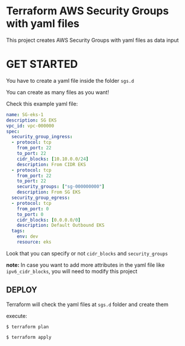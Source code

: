 Terraform AWS Security Groups with yaml files
======================================

This project creates AWS Security Groups with yaml files as data input

# GET STARTED

You have to create a yaml file inside the folder `sgs.d`

You can create as many files as you want!

Check this example yaml file:

```yaml
name: SG-eks-1
description: SG EKS
vpc_id: vpc-000000
spec:
  security_group_ingress:
  - protocol: tcp
    from_port: 22
    to_port: 22
    cidr_blocks: [10.10.0.0/24]
    description: From CIDR EKS
  - protocol: tcp
    from_port: 22
    to_port: 22
    security_groups: ["sg-000000000"]
    description: From SG EKS
  security_group_egress: 
  - protocol: tcp
    from_port: 0
    to_port: 0
    cidr_blocks: [0.0.0.0/0]
    description: Default Outbound EKS
  tags:
    env: dev
    resource: eks
```

Look that you can specify or not `cidr_blocks` and `security_groups`

**note:** In case you want to add more attributes in the yaml file like `ipv6_cidr_blocks`, you will need to modify this project

## DEPLOY

Terraform will check the yaml files at `sgs.d` folder and create them

execute:
```shell
$ terraform plan

$ terraform apply
```
